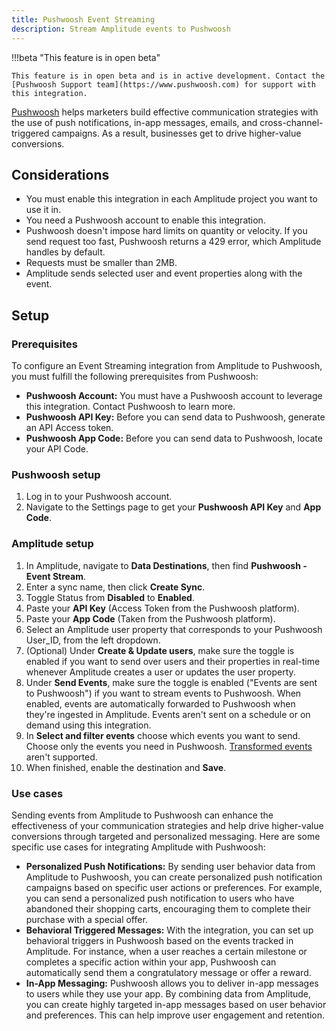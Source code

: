 ```yaml
---
title: Pushwoosh Event Streaming
description: Stream Amplitude events to Pushwoosh
---
```


!!!beta "This feature is in open beta"

    This feature is in open beta and is in active development. Contact the [Pushwoosh Support team](https://www.pushwoosh.com) for support with this integration.

[Pushwoosh](https://www.Pushwoosh.so/) helps marketers build effective communication strategies with the use of push notifications, in-app messages, emails, and cross-channel-triggered campaigns. As a result, businesses get to drive higher-value conversions.

## Considerations

- You must enable this integration in each Amplitude project you want to use it in.
- You need a Pushwoosh account to enable this integration.
- Pushwoosh doesn't impose hard limits on quantity or velocity. If you send request too fast, Pushwoosh returns a 429 error, which Amplitude handles by default.
- Requests must be smaller than 2MB.
- Amplitude sends selected user and event properties along with the event.

## Setup

### Prerequisites

To configure an Event Streaming integration from Amplitude to Pushwoosh, you must fulfill the following prerequisites from Pushwoosh:

- **Pushwoosh Account:** You must have a Pushwoosh account to leverage this integration. Contact Pushwoosh to learn more.
- **Pushwoosh API Key:** Before you can send data to Pushwoosh, generate an API Access token.
- **Pushwoosh App Code:** Before you can send data to Pushwoosh, locate your API Code.

### Pushwoosh setup

1. Log in to your Pushwoosh account.
2. Navigate to the Settings page to get your **Pushwoosh API Key** and **App Code**.

### Amplitude setup

1. In Amplitude, navigate to **Data Destinations**, then find **Pushwoosh - Event Stream**.
2. Enter a sync name, then click **Create Sync**.
3. Toggle Status from **Disabled** to **Enabled**.
4. Paste your **API Key** (Access Token from the Pushwoosh platform).
5. Paste your **App Code** (Taken from the Pushwoosh platform).
6. Select an Amplitude user property that corresponds to your Pushwoosh User_ID, from the left dropdown.
7. (Optional) Under **Create & Update users**, make sure the toggle is enabled if you want to send over users and their properties in real-time whenever Amplitude creates a user or updates the user property.
8. Under **Send Events**, make sure the toggle is enabled ("Events are sent to Pushwoosh") if you want to stream events to Pushwoosh. When enabled, events are automatically forwarded to Pushwoosh when they're ingested in Amplitude. Events aren't sent on a schedule or on demand using this integration.
9. In **Select and filter events** choose which events you want to send. Choose only the events you need in Pushwoosh. [Transformed events](https://www.google.com/url?q=https://help.amplitude.com/hc/en-us/articles/5913315221915-Transformations-Retroactively-modify-your-event-data-structure%23:~:text%3DAmplitude%2520Data%27s%2520transformations%2520feature%2520allows,them%2520to%2520all%2520historical%2520data.&sa=D&source=docs&ust=1692341974637179&usg=AOvVaw1BdAYfjzWTy1y9u94STUaQ) aren't supported.
10. When finished, enable the destination and **Save**.

### Use cases

Sending events from Amplitude to Pushwoosh can enhance the effectiveness of your communication strategies and help drive higher-value conversions through targeted and personalized messaging. Here are some specific use cases for integrating Amplitude with Pushwoosh:

- **Personalized Push Notifications:** By sending user behavior data from Amplitude to Pushwoosh, you can create personalized push notification campaigns based on specific user actions or preferences. For example, you can send a personalized push notification to users who have abandoned their shopping carts, encouraging them to complete their purchase with a special offer.
- **Behavioral Triggered Messages:** With the integration, you can set up behavioral triggers in Pushwoosh based on the events tracked in Amplitude. For instance, when a user reaches a certain milestone or completes a specific action within your app, Pushwoosh can automatically send them a congratulatory message or offer a reward.
- **In-App Messaging:** Pushwoosh allows you to deliver in-app messages to users while they use your app. By combining data from Amplitude, you can create highly targeted in-app messages based on user behavior and preferences. This can help improve user engagement and retention.
